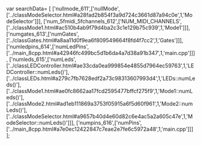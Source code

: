 var searchData= \[
\[\'nullmode\_611\',\[\'nullMode\',\[\'../classModeSelector.html\#a28fad2b854f3a9d724c3661d87a94c0e\',1,\'ModeSelector\'\]\]\],
\[\'num\_5fmidi\_5fchannels\_612\',\[\'NUM\_MIDI\_CHANNELS\',\[\'../classMode1.html\#ac510b4ab9f79d4ba2c3c1e129b75c939\',1,\'Mode1\'\]\]\],
\[\'numgates\_613\',\[\'numGates\',\[\'../classGates.html\#a8aa11d0f9ea6f809549664f8fd4f7cc2\',1,\'Gates\'\]\]\],
\[\'numledpins\_614\',\[\'numLedPins\',\[\'../main\_8cpp.html\#a42946fc499bc5d1b6da4a7d38a91b347\',1,\'main.cpp\'\]\]\],
\[\'numleds\_615\',\[\'numLeds\',\[\'../classLEDController.html\#ae33cda0ea999854e4855d7964ec59763\',1,\'LEDController::numLeds()\'\],\[\'../classLEDs.html\#a279c7fb7628edf2a73c98313607993d4\',1,\'LEDs::numLeds()\'\],\[\'../classMode1.html\#ae0fc8662aa17fcd2595477bffcf275f9\',1,\'Mode1::numLeds()\'\],\[\'../classMode2.html\#ad1eb111869a3753f05915a6f5d60f961\',1,\'Mode2::numLeds()\'\],\[\'../classModeSelector.html\#a9657b40d4e60d82c6e4ac5a2a605c47e\',1,\'ModeSelector::numLeds()\'\]\]\],
\[\'numpins\_616\',\[\'numPins\',\[\'../main\_8cpp.html\#a7e0ec12422847c7eae2e7fe6c5972a48\',1,\'main.cpp\'\]\]\]
\];
